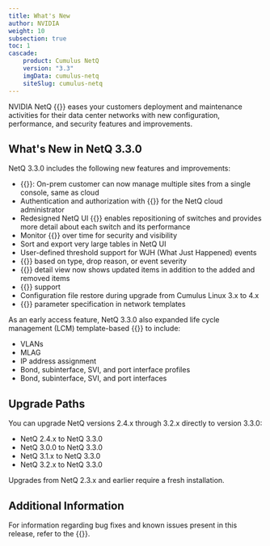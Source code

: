 ```yaml
---
title: What's New
author: NVIDIA
weight: 10
subsection: true
toc: 1
cascade:
    product: Cumulus NetQ
    version: "3.3"
    imgData: cumulus-netq
    siteSlug: cumulus-netq
---
```

NVIDIA NetQ {{<version>}} eases your customers deployment and maintenance activities for their data center networks with new configuration, performance, and security features and improvements.

<!-- ## What's New in NetQ 3.3.1

NetQ 3.3.1 is a maintenance release that contains bug fixes. -->

## What's New in NetQ 3.3.0

NetQ 3.3.0 includes the following new features and improvements:

- {{<link title="Install NetQ" text="Multi-site for the on-premises deployment">}}: On-prem customer can now manage multiple sites from a single console, same as cloud
- Authentication and authorization with {{<link title="Manage the NetQ UI/#integrate-with-your-microsoft-azure-or-google-cloud-for-sso" text="SAML and OAuth">}} for the NetQ cloud administrator
- Redesigned NetQ UI {{<link title="Monitor Using Topology View" text="topology view">}} enables repositioning of switches and provides more detail about each switch and its performance
- Monitor {{<link title="Monitor MAC Addresses/#view-the-history-of-a-mac-address" text="MAC address movement">}} over time for security and visibility
- Sort and export very large tables in NetQ UI
- User-defined threshold support for WJH (What Just Happened) events
- {{<link title="Configure and Monitor What Just Happened/#configure-filters" text="WJH filtering">}} based on type, drop reason, or event severity
- {{<link title="Manage Network Snapshots/#compare-network-snapshots" text="Network snapshot comparison">}} detail view now shows updated items in addition to the added and removed items
- {{<link title="Integrate NetQ with Grafana" text="Grafana 7.x">}} support
- Configuration file restore during upgrade from Cumulus Linux 3.x to 4.x
- {{<link title="Manage Switch Configurations/#create-network-templates" text="LLDP">}} parameter specification in network templates

As an early access feature, NetQ 3.3.0 also expanded life cycle management (LCM) template-based {{<link title="Manage Switch Configurations" text="switch configuration">}} to include:

- VLANs
- MLAG
- IP address assignment
- Bond, subinterface, SVI, and port interface profiles
- Bond, subinterface, SVI, and port interfaces

## Upgrade Paths

You can upgrade NetQ versions 2.4.x through 3.2.x directly to version 3.3.0:

- NetQ 2.4.x to NetQ 3.3.0
- NetQ 3.0.0 to NetQ 3.3.0
- NetQ 3.1.x to NetQ 3.3.0
- NetQ 3.2.x to NetQ 3.3.0

<!-- You can upgrade NetQ versions 2.4.x through 3.2.x directly to version 3.3.0:

- NetQ 2.4.x to NetQ 3.3.1
- NetQ 3.0.0 to NetQ 3.3.1
- NetQ 3.1.x to NetQ 3.3.1
- NetQ 3.2.x to NetQ 3.3.1 -->

Upgrades from NetQ 2.3.x and earlier require a fresh installation.

## Additional Information

For information regarding bug fixes and known issues present in this release, refer to the {{<link title="NVIDIA NetQ 3.3 Release Notes" text="release notes">}}.
